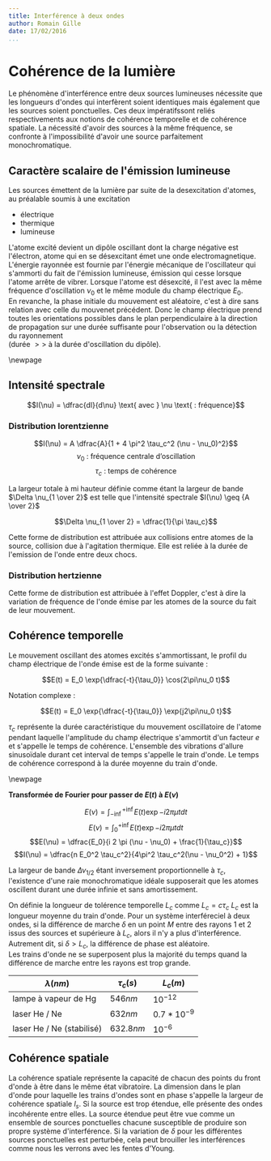 ```yaml
---
title: Interférence à deux ondes
author: Romain Gille
date: 17/02/2016
...
```


# Cohérence de la lumière

Le phénomène d'interférence entre deux sources lumineuses nécessite que les 
  longueurs d'ondes qui interfèrent soient identiques mais également que les
  sources soient ponctuelles. Ces deux impératifssont reliés respectivements
  aux notions de cohérence temporelle et de cohérence spatiale. La nécessité
  d'avoir des sources à la même fréquence, se confronte à l'impossibilité
  d'avoir une source parfaitement monochromatique.

## Caractère scalaire de l'émission lumineuse

Les sources émettent de la lumière par suite de la desexcitation d'atomes, au
préalable soumis à une excitation

*   électrique  
*   thermique  
*   lumineuse

L'atome excité devient un dipôle oscillant dont la charge négative est
  l'électron, atome qui en se désexcitant émet une onde electromagnetique.
  L'énergie rayonnée est fournie par l'énergie mécanique de l'oscillateur qui
  s'ammorti du fait de l'émission lumineuse, émission qui cesse lorsque l'atome
  arrête de vibrer. Lorsque l'atome est désexcité, il l'est avec la même
  fréquence d'oscillation $\nu_0$ et le même module du champ électrique $E_0$.  
  En revanche, la phase initiale du mouvement est aléatoire, c'est à dire sans
  relation avec celle du mouvenet précédent. Donc le champ électrique prend 
  toutes les orientations possibles dans le plan perpendiculaire à la direction
  de propagation sur une durée suffisante pour l'observation ou la détection du
  rayonnement  
  (durée $>>$ à la durée d'oscillation du dipôle).

\newpage

## Intensité spectrale

$$I(\nu) = \dfrac{dI}{d\nu} \text{ avec } \nu \text{ : fréquence}$$

### Distribution lorentzienne

$$I(\nu) = A \dfrac{A}{1 + 4 \pi^2 \tau_c^2 (\nu - \nu_0)^2}$$
$$\nu_0 \text{ : fréquence centrale d'oscillation}$$
$$\tau_c \text{ : temps de cohérence}$$

La largeur totale à mi hauteur définie comme étant la largeur de bande
$\Delta \nu_{1 \over 2}$ est telle que l'intensité spectrale $I(\nu) \geq 
{A \over 2}$

$$\Delta \nu_{1 \over 2} = \dfrac{1}{\pi \tau_c}$$

Cette forme de distribution est attribuée aux collisions entre atomes de la
  source, collision due à l'agitation thermique. Elle est reliée à la durée
  de l'emission de l'onde entre deux chocs.

### Distribution hertzienne

Cette forme de distribution est attribuée à l'effet Doppler, c'est à dire la 
  variation de fréquence de l'onde émise par les atomes de la source du fait 
  de leur mouvement.

## Cohérence temporelle

Le mouvement oscillant des atomes excités s'ammortissant, le profil du champ
électrique de l'onde émise est de la forme suivante :

$$E(t) = E_0 \exp{\dfrac{-t}{\tau_0}} \cos(2\pi\nu_0 t)$$

Notation complexe :

$$E(t) = E_0 \exp{\dfrac{-t}{\tau_0}} \exp{j2\pi\nu_0 t}$$

$\tau_c$ représente la durée caractéristique du mouvement oscillatoire de 
  l'atome pendant laquelle l'amplitude du champ électrique s'ammortit d'un 
  facteur $e$ et s'appelle le temps de cohérence. L'ensemble des vibrations 
  d'allure sinusoïdale durant cet interval de temps s'appelle le train d'onde.
  Le temps de cohérence correspond à la durée moyenne du train d'onde.

\newpage

**Transformée de Fourier pour passer de $E(t) \text { à } E(\nu)$**

$$E(\nu) = \int_{-\inf}^{+\inf} E(t) \exp{-i 2 \pi \mu t} dt$$
$$E(\nu) = \int_{0}^{+\inf} E(t) \exp{-i 2 \pi \mu t} dt$$
$$E(\nu) = \dfrac{E_0}{i 2 \pi (\nu - \nu_0) + \frac{1}{\tau_c}}$$
$$I(\nu) = \dfrac{n E_0^2 \tau_c^2}{4\pi^2 \tau_c^2(\nu - \nu_0^2) + 1}$$

La largeur de bande $\Delta\nu_{1/2}$ étant inversement proportionnelle à 
  $\tau_c$, l'existence d'une raie monochromatique idéale supposerait que les
  atomes oscillent durant une durée infinie et sans amortissement.
  
On définie la longueur de tolérence temporelle $L_c$ comme $L_c = c \tau_c$
  $L_c$ est la longueur moyenne du train d'onde. Pour un système interféreciel 
  à deux ondes, si la différence de marche $\delta$ en un point $M$ entre des 
  rayons 1 et 2 issus des sources et supérieure à $L_c$, alors il n'y a plus 
  d'interférence. Autrement dit, si $\delta > L_c$, la différence de phase est
  aléatoire.  
  Les trains d'onde ne se superposent plus la majorité du temps quand la 
  différence de marche entre les rayons est trop grande.

   |$\lambda (nm)$ | $\tau_c (s)$ | $L_c (m)$ |
   |----------------|--------------|-----------|
   | lampe à vapeur de Hg | $546 nm$ | $10^{-12}$ | $0.3 mm$ |
   | laser He / Ne | $632 nm$ | $0.7 * 10^{-9}$ | $0.2$|
   | laser He / Ne (stabilisé) |$632.8 nm$ | $10^{-6}$ | $300m$|

## Cohérence spatiale

La cohérence spatiale représente la capacité de chacun des points du front
  d'onde à être dans le même état vibratoire. La dimension dans le plan d'onde
  pour laquelle les trains d'ondes sont en phase s'appelle la largeur de
  cohérence spatiale $l_s$. Si la source est trop étendue, elle présente des 
  ondes incohérente entre elles. La source étendue peut être vue comme un
  ensemble de sources ponctuelles chacune susceptible de produire son propre
  système d'interférence. Si la variation de $\delta$ pour les différentes
  sources ponctuelles est perturbée, cela peut brouiller les interférences comme
  nous les verrons avec les fentes d'Young.
